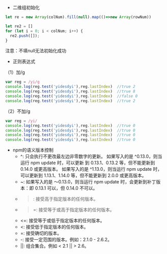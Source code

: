 * 二维组初始化
```javascript
let re = new Array(colNum).fill(null).map(()=>new Array(rowNum))

let re2 = []
for (let i = 0; i < colNum; i++) {
  re2.push([]);
}
```
注意：不填null无法初始化成功<br>
[](image/note1.png)
  
* 正则表达式

（1）加/g
```js
var reg = /yi/g
console.log(reg.test('yidesdyi'),reg.lastIndex)  //true 2
console.log(reg.test('yidesdyi'),reg.lastIndex)  //true 8
console.log(reg.test('yidesdyi'),reg.lastIndex)  //false 0
console.log(reg.test('yidesdyi'),reg.lastIndex)  //true 2
```
（2）不加/g
```js
var reg = /yi/
console.log(reg.test('yidesdyi'),reg.lastIndex)  //true 0
console.log(reg.test('yidesdyi'),reg.lastIndex)  //true 0
console.log(reg.test('yidesdyi'),reg.lastIndex)  //true 0
console.log(reg.test('yidesdyi'),reg.lastIndex)  //true 0
```

* npm的语义版本控制
  * ^: 只会执行不更改最左边非零数字的更新。 如果写入的是 ^0.13.0，则当运行 npm update 时，可以更新
  到 0.13.1、0.13.2 等，但不能更新到 0.14.0 或更高版本。 如果写入的是 ^1.13.0，则当运行 npm update
   时，可以更新到 1.13.1、1.14.0 等，但不能更新到 2.0.0 或更高版本。
  * ~: 如果写入的是 〜0.13.0，则当运行 npm update 时，会更新到补丁版本：即 0.13.1 可以，但 0.14.0 
  不可以。
  * >: 接受高于指定版本的任何版本。
  * >=: 接受等于或高于指定版本的任何版本。
  * <=: 接受等于或低于指定版本的任何版本。
  * <: 接受低于指定版本的任何版本。
  * =: 接受确切的版本。
  * -: 接受一定范围的版本。例如：2.1.0 - 2.6.2。
  * ||: 组合集合。例如 < 2.1 || > 2.6。